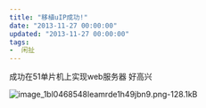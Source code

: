 ```yaml
---
title: "移植uIP成功!"
date: "2013-11-27 00:00:00"
updated: "2013-11-27 00:00:00"
tags:
-  闲扯
---
```



成功在51单片机上实现web服务器 好高兴

[](/notename/ "archive 20131127")

![image_1bl0468548leamrde1h49jbn9.png-128.1kB][1]

  [1]: http://static.zybuluo.com/zwh8800/1a4d4dev8p6pwl7qkzheyy18/image_1bl0468548leamrde1h49jbn9.png
